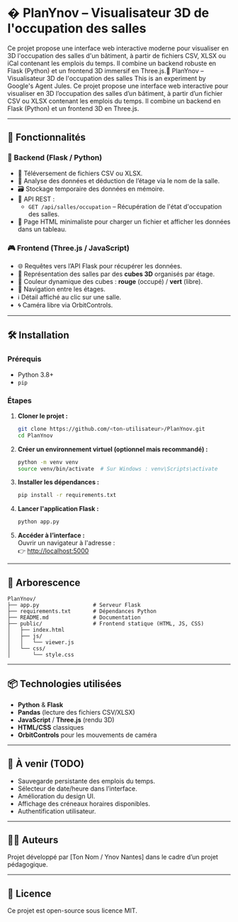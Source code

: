 # � PlanYnov – Visualisateur 3D de l'occupation des salles

Ce projet propose une interface web interactive moderne pour visualiser en 3D l'occupation des salles d'un bâtiment, à partir de fichiers CSV, XLSX ou iCal contenant les emplois du temps. Il combine un backend robuste en Flask (Python) et un frontend 3D immersif en Three.js.🏢 PlanYnov – Visualisateur 3D de l'occupation des salles
This is an experiment by Google's Agent Jules.
Ce projet propose une interface web interactive pour visualiser en 3D l’occupation des salles d’un bâtiment, à partir d’un fichier CSV ou XLSX contenant les emplois du temps. Il combine un backend en Flask (Python) et un frontend 3D en Three.js.

---

## 🚀 Fonctionnalités

### 🔧 Backend (Flask / Python)
- 📂 Téléversement de fichiers CSV ou XLSX.
- 🧠 Analyse des données et déduction de l’étage via le nom de la salle.
- 🗃️ Stockage temporaire des données en mémoire.
- 🔗 API REST :  
  - `GET /api/salles/occupation` – Récupération de l'état d'occupation des salles.
- 📄 Page HTML minimaliste pour charger un fichier et afficher les données dans un tableau.

### 🎮 Frontend (Three.js / JavaScript)
- 🌐 Requêtes vers l’API Flask pour récupérer les données.
- 🧱 Représentation des salles par des **cubes 3D** organisés par étage.
- 🎨 Couleur dynamique des cubes : **rouge** (occupé) / **vert** (libre).
- 🧭 Navigation entre les étages.
- ℹ️ Détail affiché au clic sur une salle.
- 🌀 Caméra libre via OrbitControls.

---

## 🛠️ Installation

### Prérequis

- Python 3.8+
- `pip`

### Étapes

1. **Cloner le projet :**
   ```bash
   git clone https://github.com/<ton-utilisateur>/PlanYnov.git
   cd PlanYnov
   ```

2. **Créer un environnement virtuel (optionnel mais recommandé) :**
   ```bash
   python -m venv venv
   source venv/bin/activate  # Sur Windows : venv\Scripts\activate
   ```

3. **Installer les dépendances :**
   ```bash
   pip install -r requirements.txt
   ```

4. **Lancer l'application Flask :**
   ```bash
   python app.py
   ```

5. **Accéder à l’interface :**  
   Ouvrir un navigateur à l'adresse :  
   👉 [http://localhost:5000](http://localhost:5000)

---

## 📁 Arborescence

```
PlanYnov/
├── app.py                 # Serveur Flask
├── requirements.txt       # Dépendances Python
├── README.md              # Documentation
├── public/                # Frontend statique (HTML, JS, CSS)
│   ├── index.html
│   ├── js/
│   │   └── viewer.js
│   └── css/
│       └── style.css
```

---

## 📦 Technologies utilisées

- **Python** & **Flask**
- **Pandas** (lecture des fichiers CSV/XLSX)
- **JavaScript** / **Three.js** (rendu 3D)
- **HTML/CSS** classiques
- **OrbitControls** pour les mouvements de caméra

---

## 📌 À venir (TODO)

- Sauvegarde persistante des emplois du temps.
- Sélecteur de date/heure dans l’interface.
- Amélioration du design UI.
- Affichage des créneaux horaires disponibles.
- Authentification utilisateur.

---

## 🧑‍💻 Auteurs

Projet développé par [Ton Nom / Ynov Nantes] dans le cadre d’un projet pédagogique.

---

## 📝 Licence

Ce projet est open-source sous licence MIT.